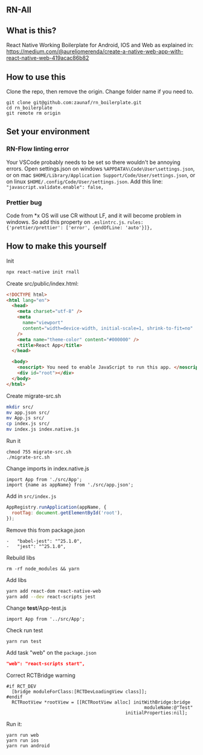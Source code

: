 ## RN-All

## What is this?

React Native Working Boilerplate for Android, IOS and Web as explained in:
https://medium.com/@aureliomerenda/create-a-native-web-app-with-react-native-web-419acac86b82

## How to use this

Clone the repo, then remove the origin. Change folder name if you need to.

```
git clone git@github.com:zaunaf/rn_boilerplate.git
cd rn_boilerplate
git remote rm origin
```

## Set your environment

### RN-Flow linting error

Your VSCode probably needs to be set so there wouldn't be annoying errors. Open settings.json
on windows `%APPDATA%\Code\User\settings.json`, or on mac `$HOME/Library/Application Support/Code/User/settings.json`,
or on linux `$HOME/.config/Code/User/settings.json`. Add this line:
`"javascript.validate.enable": false,`

### Prettier bug

Code from \*x OS will use CR without LF, and it will become problem in windows. So add this property on `.eslintrc.js`.
`rules: {'prettier/prettier': ['error', {endOfLine: 'auto'}]},`

## How to make this yourself

Init

```sh
npx react-native init rnall
```

Create src/public/index.html:

```html
<!DOCTYPE html>
<html lang="en">
  <head>
    <meta charset="utf-8" />
    <meta
      name="viewport"
      content="width=device-width, initial-scale=1, shrink-to-fit=no"
    />
    <meta name="theme-color" content="#000000" />
    <title>React App</title>
  </head>

  <body>
    <noscript> You need to enable JavaScript to run this app. </noscript>
    <div id="root"></div>
  </body>
</html>
```

Create migrate-src.sh

```sh
mkdir src/
mv app.json src/
mv App.js src/
cp index.js src/
mv index.js index.native.js
```

Run it

```
chmod 755 migrate-src.sh
./migrate-src.sh
```

Change imports in index.native.js

```
import App from './src/App';
import {name as appName} from './src/app.json';
```

Add in `src/index.js`

```js
AppRegistry.runApplication(appName, {
  rootTag: document.getElementById('root'),
});
```

Remove this from package.json

```
-   "babel-jest": "^25.1.0",
-   "jest": "^25.1.0",
```

Rebuild libs

```
rm -rf node_modules && yarn
```

Add libs

```sh
yarn add react-dom react-native-web
yarn add --dev react-scripts jest
```

Change **test**/App-test.js

```
import App from '../src/App';
```

Check run test

```
yarn run test
```

Add task "web" on the `package.json`

```json
"web": "react-scripts start",
```

Correct RCTBridge warning

```
#if RCT_DEV
  [bridge moduleForClass:[RCTDevLoadingView class]];
#endif
  RCTRootView *rootView = [[RCTRootView alloc] initWithBridge:bridge
                                                   moduleName:@"Test"
                                            initialProperties:nil];
```

Run it:

```
yarn run web
yarn run ios
yarn run android
```
